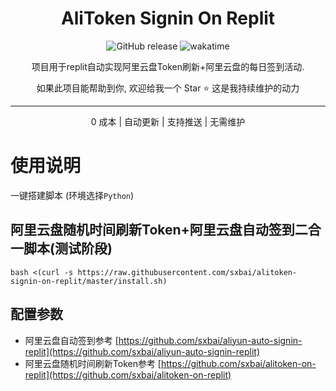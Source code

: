 <div align=center>

# AliToken Signin On Replit

![GitHub release](https://img.shields.io/github/v/release/sxbai/alitoken-signin-on-replit)
![wakatime](https://wakatime.com/badge/user/92b8bbab-18e1-4e0c-af6d-082cc16c9d8a/project/0547bf5c-f66c-4798-ab89-96ddb017fef7.svg)

项目用于replit自动实现阿里云盘Token刷新+阿里云盘的每日签到活动.  

如果此项目能帮助到你, 欢迎给我一个 Star :star: 这是我持续维护的动力

----

0 成本 | 自动更新 | 支持推送 | 无需维护
</div>

# 使用说明

一键搭建脚本 (环境选择`Python`)   

## 阿里云盘随机时间刷新Token+阿里云盘自动签到二合一脚本(测试阶段)
```
bash <(curl -s https://raw.githubusercontent.com/sxbai/alitoken-signin-on-replit/master/install.sh)
```
## 配置参数
- 阿里云盘自动签到参考 [https://github.com/sxbai/aliyun-auto-signin-replit](https://github.com/sxbai/aliyun-auto-signin-replit)
- 阿里云盘随机时间刷新Token参考 [https://github.com/sxbai/alitoken-on-replit](https://github.com/sxbai/alitoken-on-replit)
